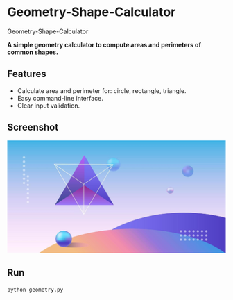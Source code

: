 # Geometry-Shape-Calculator
Geometry-Shape-Calculator

**A simple geometry calculator to compute areas and perimeters of common shapes.**

## Features
- Calculate area and perimeter for: circle, rectangle, triangle.
- Easy command-line interface.
- Clear input validation.

## Screenshot
![Astronomy](./Astronomy.jpg)

## Run
```bash
python geometry.py
